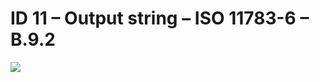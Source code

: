 # ID 11 – Output string – ISO 11783-6 – B.9.2

![](https://user-images.githubusercontent.com/69573151/94602939-d8771e80-0295-11eb-98b7-ca66afa283e1.png)